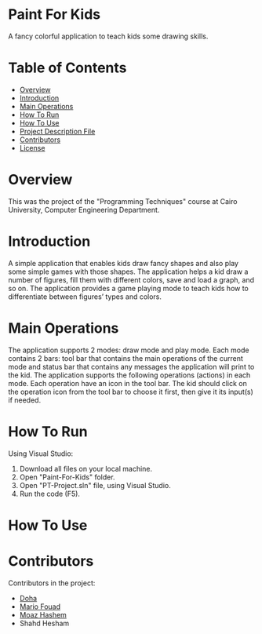 # Paint For Kids
A fancy colorful application to teach kids some drawing skills.
# Table of Contents
* [Overview](#Overview)
* [Introduction](#Introduction)
* [Main Operations](#Main-Operations)
* [How To Run](#How-To-Run)
* [How To Use](#How-To-Use)
* [Project Description File](./PT_Project_Phase2_F22.pdf)
* [Contributors](#Contributors)
* [License](./LICENSE)
# Overview
This was the project of the "Programming Techniques" course at Cairo University, Computer Engineering Department.
# Introduction
A simple application that enables kids draw fancy shapes and also play some simple games with those shapes. The application helps a kid draw a number of figures, fill them with different colors, save and load a graph, and so on. The application provides a game playing mode to teach kids how to differentiate between figures’ types and colors.
# Main Operations
The application supports 2 modes: draw mode and play mode. Each mode contains 2 bars: tool bar that contains the main operations of the current mode and status bar that contains any messages the application will print to the kid. The application supports the following operations (actions) in each mode. Each operation have an icon in the tool bar. The kid should click on the operation icon from the tool bar to choose it first, then give it its input(s) if needed. 
# How To Run
Using Visual Studio:
1. Download all files on your local machine.
2. Open "Paint-For-Kids" folder.
3. Open "PT-Project.sln" file, using Visual Studio.
4. Run the code (F5).
# How To Use

# Contributors
Contributors in the project:
* [Doha](https://github.com/DohaBeltagy)
* [Mario Fouad](https://github.com/mariofouad)
* [Moaz Hashem](https://github.com/Pixels57)
* Shahd Hesham
